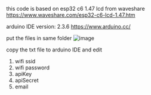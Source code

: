 this code is based on esp32 c6 1.47 lcd from waveshare https://www.waveshare.com/esp32-c6-lcd-1.47.htm

arduino IDE version: 2.3.6 https://www.arduino.cc/

put the files in same folder
![image](https://github.com/user-attachments/assets/3fa56c4f-8b83-4d14-8733-f55e2b040ba7)


copy the txt file to arduino IDE and edit
1. wifi ssid
2. wifi password
3. apiKey
4. apiSecret
5. email
